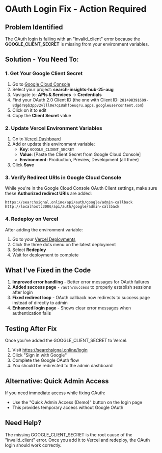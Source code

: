 # OAuth Login Fix - Action Required

## Problem Identified
The OAuth login is failing with an "invalid_client" error because the **GOOGLE_CLIENT_SECRET** is missing from your environment variables.

## Solution - You Need To:

### 1. Get Your Google Client Secret

1. Go to [Google Cloud Console](https://console.cloud.google.com)
2. Select your project: **search-insights-hub-25-aug**
3. Navigate to: **APIs & Services** → **Credentials**
4. Find your OAuth 2.0 Client ID (the one with Client ID: `281498391609-8dgdr9pb3ppv2vlll0e7q18ahfoeuqru.apps.googleusercontent.com`)
5. Click on it to edit
6. Copy the **Client Secret** value

### 2. Update Vercel Environment Variables

1. Go to [Vercel Dashboard](https://vercel.com/johan-cilliers-projects/client-report-new-aug/settings/environment-variables)
2. Add or update this environment variable:
   - **Key**: `GOOGLE_CLIENT_SECRET`
   - **Value**: [Paste the Client Secret from Google Cloud Console]
   - **Environment**: Production, Preview, Development (all three)
3. Click **Save**

### 3. Verify Redirect URIs in Google Cloud Console

While you're in the Google Cloud Console OAuth Client settings, make sure these **Authorized redirect URIs** are added:

```
https://searchsignal.online/api/auth/google/admin-callback
http://localhost:3000/api/auth/google/admin-callback
```

### 4. Redeploy on Vercel

After adding the environment variable:
1. Go to your [Vercel Deployments](https://vercel.com/johan-cilliers-projects/client-report-new-aug)
2. Click the three dots menu on the latest deployment
3. Select **Redeploy**
4. Wait for deployment to complete

## What I've Fixed in the Code

1. **Improved error handling** - Better error messages for OAuth failures
2. **Added success page** - `/auth/success` to properly establish sessions after login
3. **Fixed redirect loop** - OAuth callback now redirects to success page instead of directly to admin
4. **Enhanced login page** - Shows clear error messages when authentication fails

## Testing After Fix

Once you've added the GOOGLE_CLIENT_SECRET to Vercel:

1. Visit https://searchsignal.online/login
2. Click "Sign in with Google"
3. Complete the Google OAuth flow
4. You should be redirected to the admin dashboard

## Alternative: Quick Admin Access

If you need immediate access while fixing OAuth:
- Use the "Quick Admin Access (Demo)" button on the login page
- This provides temporary access without Google OAuth

## Need Help?

The missing GOOGLE_CLIENT_SECRET is the root cause of the "invalid_client" error. Once you add it to Vercel and redeploy, the OAuth login should work correctly.